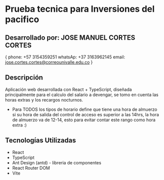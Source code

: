 # Prueba tecnica para Inversiones del pacifico

## Desarrollado por: JOSE MANUEL CORTES CORTES
  {
    phone: +57 3154359251
    whatsAp: +37 3163962145
    email: jose.cortes.cortes@correounivalle.edu.co
  }

## Descripción
Aplicación web desarrollada con React + TypeScript, diseñada principalmente para el calculo del salario a devengar, se tomo en cuenta las horas extras y los recargos nocturnos. 
 
 * Para TODOS los tipos de horario define que tiene una hora de almuerzo si su hora de salida del control de acceso es superior a las 14hrs, la hora de almuerzo va de 12-14, esto para evitar contar este rango como hora extra :)

## Tecnologías Utilizadas
- React 
- TypeScript
- Ant Design (antd) - libreria de componentes
- React Router DOM
- Vite

